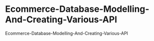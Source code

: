 # Ecommerce-Database-Modelling-And-Creating-Various-API
Ecommerce-Database-Modelling-And-Creating-Various-API
